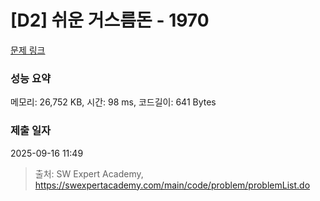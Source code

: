 # [D2] 쉬운 거스름돈 - 1970 

[문제 링크](https://swexpertacademy.com/main/code/problem/problemDetail.do?contestProbId=AV5PsIl6AXIDFAUq) 

### 성능 요약

메모리: 26,752 KB, 시간: 98 ms, 코드길이: 641 Bytes

### 제출 일자

2025-09-16 11:49



> 출처: SW Expert Academy, https://swexpertacademy.com/main/code/problem/problemList.do